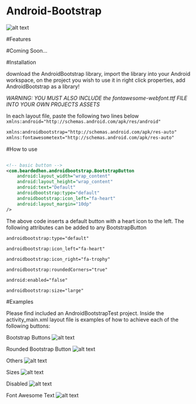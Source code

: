 Android-Bootstrap
=================

![alt text](https://raw.github.com/Bearded-Hen/Android-Bootstrap/master/images/device-2013-11-01-155630_framed.png "Device Image")

#Features

#Coming Soon...

#Installation

download the AndroidBootstrap library, import the library into your Android workspace, on the project you wish to use it in right click properties, add AndroidBootstrap as a library!

*WARNING: YOU MUST ALSO INCLUDE the fontawesome-webfont.ttf FILE INTO YOUR OWN PROJECTS ASSETS*

In each layout file, paste the following two lines below `xmlns:android="http://schemas.android.com/apk/res/android"`

```xml
xmlns:androidbootstrap="http://schemas.android.com/apk/res-auto"
xmlns:fontawesometext="http://schemas.android.com/apk/res-auto"
```

#How to use


```xml

<!-- basic button -->
<com.beardedhen.androidbootstrap.BootstrapButton
    android:layout_width="wrap_content"
	android:layout_height="wrap_content"
    android:text="Default"
    androidbootstrap:type="default"
    androidbootstrap:icon_left="fa-heart"
    android:layout_margin="10dp"
/>
```
The above code inserts a default button with a heart icon to the left. The following attributes can be added to any BootstrapButton

`androidbootstrap:type="default"`

`androidbootstrap:icon_left="fa-heart"` 

`androidbootstrap:icon_right="fa-trophy"`

`androidbootstrap:roundedCorners="true"`

`android:enabled="false"` 

`androidbootstrap:size="large"`

#Examples

Please find included an AndroidBootstrapTest project. Inside the activity_main.xml layout file is examples of how to achieve each of the following buttons:

Bootstrap Buttons
![alt text](https://raw.github.com/Bearded-Hen/Android-Bootstrap/master/images/buttons.png "regular bootstrap buttons")

Rounded Bootstrap Button
![alt text](https://raw.github.com/Bearded-Hen/Android-Bootstrap/master/images/buttons_rounded.png "rounded bootstrap buttons")

Others
![alt text](https://raw.github.com/Bearded-Hen/Android-Bootstrap/master/images/buttons_others.png "other bootstrap buttons")

Sizes
![alt text](https://raw.github.com/Bearded-Hen/Android-Bootstrap/master/images/buttons_sizes.png "sized bootstrap buttons")

Disabled
![alt text](https://raw.github.com/Bearded-Hen/Android-Bootstrap/master/images/buttons_disabled.png "disabled bootstrap buttons")

Font Awesome Text
![alt text](https://raw.github.com/Bearded-Hen/Android-Bootstrap/master/images/font_awesome_text.png "font_awesome_text")

